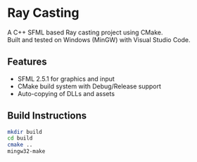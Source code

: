 # Ray Casting

A C++ SFML based Ray casting project using CMake.  
Built and tested on Windows (MinGW) with Visual Studio Code.

## Features

- SFML 2.5.1 for graphics and input
- CMake build system with Debug/Release support
- Auto-copying of DLLs and assets

## Build Instructions

```bash
mkdir build
cd build
cmake ..
mingw32-make
```
